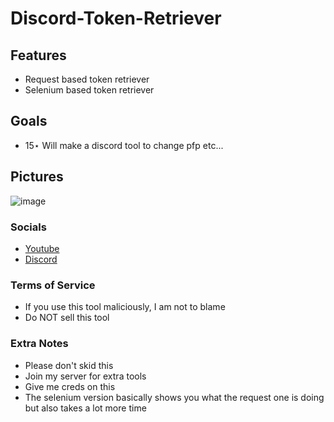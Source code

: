 # Discord-Token-Retriever

 
## Features
- Request based token retriever
- Selenium based token retriever


## Goals
- 15⋆ Will make a discord tool to change pfp etc...

## Pictures 

![image](https://user-images.githubusercontent.com/90112340/185755812-fe5bb15a-73a2-40a6-9009-4ea6a37b3fc9.png)


### Socials

* [Youtube](https://www.youtube.com/channel/UCaMOw0q18gUbw2OAIfv4qMQ)
* [Discord](https://discord.gg/7anBydnRmq)

### Terms of Service

* If you use this tool maliciously, I am not to blame
* Do NOT sell this tool

### Extra Notes

* Please don't skid this 
* Join my server for extra tools 
* Give me creds on this 
* The selenium version basically shows you what the request one is doing but also takes a lot more time
